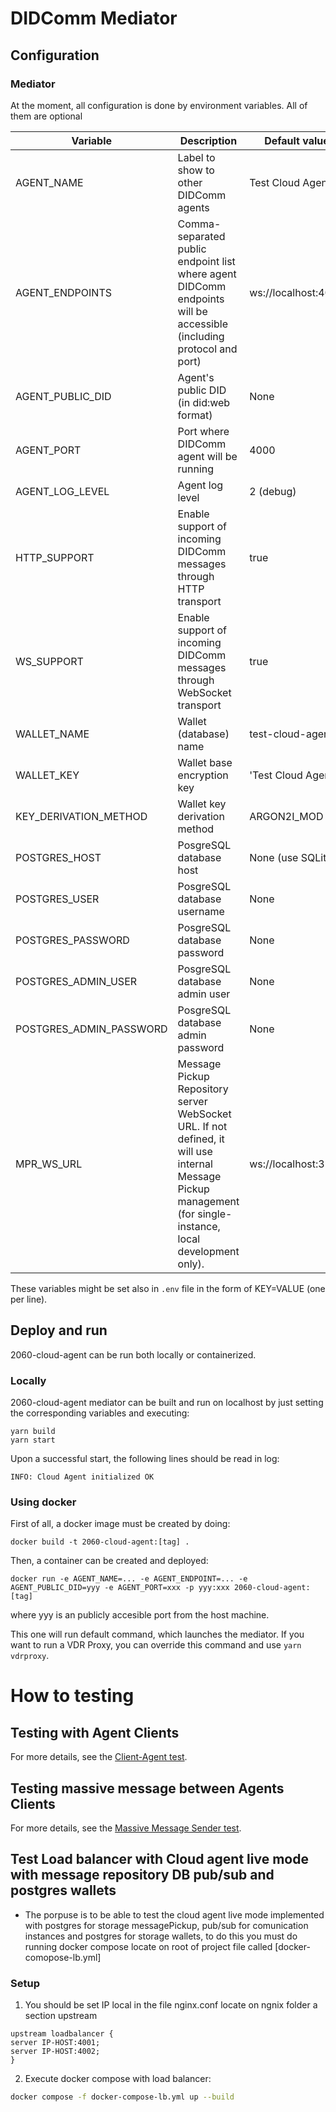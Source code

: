 # DIDComm Mediator

## Configuration

### Mediator

At the moment, all configuration is done by environment variables. All of them are optional

| Variable                | Description                                                                                                         | Default value       |
| ----------------------- | ------------------------------------------------------------------------------------------------------------------- | ------------------- |
| AGENT_NAME              | Label to show to other DIDComm agents                                                                               | Test Cloud Agent    |
| AGENT_ENDPOINTS         | Comma-separated public endpoint list where agent DIDComm endpoints will be accessible (including protocol and port) | ws://localhost:4000 |
| AGENT_PUBLIC_DID        | Agent's public DID (in did:web format)                                                                              | None                |
| AGENT_PORT              | Port where DIDComm agent will be running                                                                            | 4000                |
| AGENT_LOG_LEVEL         | Agent log level                                                                                                     | 2 (debug)           |
| HTTP_SUPPORT            | Enable support of incoming DIDComm messages through HTTP transport                                                  | true                |
| WS_SUPPORT              | Enable support of incoming DIDComm messages through WebSocket transport                                             | true                |
| WALLET_NAME             | Wallet (database) name                                                                                              | test-cloud-agent    |
| WALLET_KEY              | Wallet base encryption key                                                                                          | 'Test Cloud Agent'  |
| KEY_DERIVATION_METHOD   | Wallet key derivation method                                                                                        | ARGON2I_MOD         |
| POSTGRES_HOST           | PosgreSQL database host                                                                                             | None (use SQLite)   |
| POSTGRES_USER           | PosgreSQL database username                                                                                         | None                |
| POSTGRES_PASSWORD       | PosgreSQL database password                                                                                         | None                |
| POSTGRES_ADMIN_USER     | PosgreSQL database admin user                                                                                       | None                |
| POSTGRES_ADMIN_PASSWORD | PosgreSQL database admin password                                                                                   | None                |
| MPR_WS_URL              | Message Pickup Repository server WebSocket URL. If not defined, it will use internal Message Pickup management (for single-instance, local development only).                                                             | ws://localhost:3100 |

These variables might be set also in `.env` file in the form of KEY=VALUE (one per line).

## Deploy and run

2060-cloud-agent can be run both locally or containerized.

### Locally

2060-cloud-agent mediator can be built and run on localhost by just setting the corresponding variables and executing:

```
yarn build
yarn start
```

Upon a successful start, the following lines should be read in log:

```
INFO: Cloud Agent initialized OK
```

### Using docker

First of all, a docker image must be created by doing:

```
docker build -t 2060-cloud-agent:[tag] .
```

Then, a container can be created and deployed:

```
docker run -e AGENT_NAME=... -e AGENT_ENDPOINT=... -e AGENT_PUBLIC_DID=yyy -e AGENT_PORT=xxx -p yyy:xxx 2060-cloud-agent:[tag]
```

where yyy is an publicly accesible port from the host machine.

This one will run default command, which launches the mediator. If you want to run a VDR Proxy, you can override this command and use `yarn vdrproxy`.

# How to testing

## Testing with Agent Clients

For more details, see the [Client-Agent test](/src/test/Client-Agent/README.md).

## Testing massive message between Agents Clients

For more details, see the [Massive Message Sender test](/src/test/Send-Messages/README.md).

## Test Load balancer with Cloud agent live mode with message repository DB pub/sub and postgres wallets

- The porpuse is to be able to test the cloud agent live mode implemented with postgres for storage messagePickup, pub/sub for comunication instances and postgres for storage wallets, to do this you must do running docker compose locate on root of project file called [docker-comopose-lb.yml]

### Setup

1. You should be set IP local in the file nginx.conf locate on ngnix folder a section upstream

```
upstream loadbalancer {
server IP-HOST:4001;
server IP-HOST:4002;
}
```

2. Execute docker compose with load balancer:

```bash
docker compose -f docker-compose-lb.yml up --build
```
